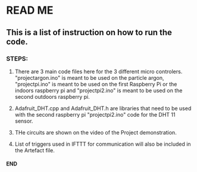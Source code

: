# READ ME


## This is a list of instruction on how to run the code. 


### STEPS:

1) There are 3 main code files here for the 3 different micro controlers. "projectargon.ino" is meant to be used on the particle argon, "projectpi.ino" is meant to be used on the first Raspberry Pi or the indoors raspberry pi and "projectpi2.ino" is meant to be used on the second outdoors raspberry pi. 

2) Adafruit_DHT.cpp and Adafruit_DHT.h are libraries that need to be used with the second raspberry pi "projectpi2.ino" code for the DHT 11 sensor. 

3) THe circuits are shown on the video of the Project demonstration. 

4) List of triggers used in IFTTT for communication will also be included in the Artefact file. 

#### END
